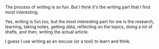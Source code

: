 The process of writing is so fun. But I think it's the writing part that I find most interesting.

Yes, writing is fun too, but the most interesting part for me is the research, learning, taking notes, getting data, reflecting on the topics, doing a lot of drafts, and then, writing the actual article.

I guess I use writing as an excuse (or a tool) to learn and think.
